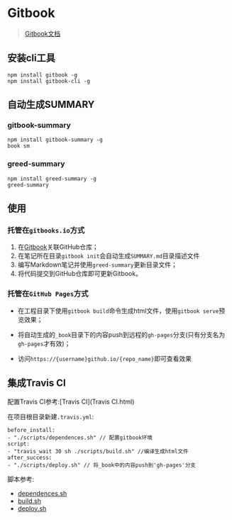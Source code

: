 # Gitbook

> [Gitbook文档](https://toolchain.gitbook.com/)

## 安装cli工具

```
npm install gitbook -g
npm install gitbook-cli -g
```

## 自动生成SUMMARY

### gitbook-summary
```
npm install gitbook-summary -g
book sm
```

### greed-summary

```
npm install greed-summary -g
greed-summary
```

## 使用

### 托管在`gitbooks.io`方式

1. 在[Gitbook](https://www.gitbook.com/)关联GitHub仓库；
2. 在笔记所在目录`gitbook init`会自动生成`SUMMARY.md`目录描述文件
3. 编写Markdown笔记并使用`greed-summary`更新目录文件；
4. 将代码提交到GitHub仓库即可更新Gitbook。

### 托管在`GitHub Pages`方式

- 在工程目录下使用`gitbook build`命令生成html文件，使用`gitbook serve`预览效果；

- 将自动生成的`_book`目录下的内容push到远程的`gh-pages`分支(只有分支名为`gh-pages`才有效)；

- 访问`https://{username}github.io/{repo_name}`即可查看效果

## 集成Travis CI

配置Travis CI参考:[Travis CI](Travis CI.html)

在项目根目录新建`.travis.yml`:

```
before_install:
- "./scripts/dependences.sh" // 配置gitbook环境
script:
- "travis_wait 30 sh ./scripts/build.sh" //编译生成html文件
after_success:
- "./scripts/deploy.sh" // 将_book中的内容push到'gh-pages'分支
```

脚本参考:
- [dependences.sh](https://github.com/nicreals/Note/blob/master/scripts/dependences.sh)
- [build.sh](https://github.com/nicreals/Note/blob/master/scripts/build.sh)
- [deploy.sh](https://github.com/nicreals/Note/blob/master/scripts/deploy.sh)
